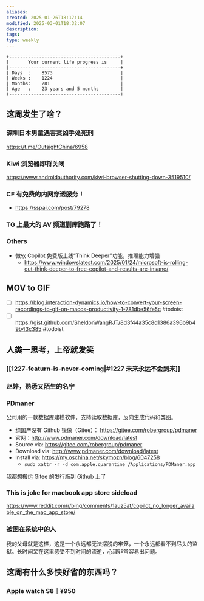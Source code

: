 ```yaml
---
aliases: 
created: 2025-01-26T18:17:14
modified: 2025-03-01T18:32:07
description: 
tags: 
type: weekly
---
```


```shell
+-----------------------------------------+
|       Your current life progress is     |
|-----------------------------------------+
| Days  :    8573                         |
| Weeks :    1224                         |
| Months:    281                          |
| Age   :    23 years and 5 months        |
+-----------------------------------------+
```

## 这周发生了啥？

### 深圳日本男童遇害案凶手处死刑

https://t.me/OutsightChina/6958

### Kiwi 浏览器即将关闭

https://www.androidauthority.com/kiwi-browser-shutting-down-3519510/

### CF 有免费的内网穿透服务！
- https://sspai.com/post/79278

### TG 上最大的 AV 频道删库跑路了！

### Others
- 微软 Copilot 免费版上线“Think Deeper”功能，推理能力增强
    - https://www.windowslatest.com/2025/01/24/microsoft-is-rolling-out-think-deeper-to-free-copilot-and-results-are-insane/

## MOV to GIF

- [ ] https://blog.interaction-dynamics.io/how-to-convert-your-screen-recordings-to-gif-on-macos-productivity-1-781dbe56fe5c #todoist
- [ ] https://gist.github.com/SheldonWangRJT/8d3f44a35c8d1386a396b9b49b43c385 #todoist

## 人类一思考，上帝就发笑

### [[1227-featurn-is-never-coming|#1227 未来永远不会到来]]

### 赵婷，熟悉又陌生的名字
### PDmaner

公司用的一款数据库建模软件，支持读取数据库，反向生成代码和类图。

- 纯国产没有 Github 镜像（Gitee）： https://gitee.com/robergroup/pdmaner
- 官网：http://www.pdmaner.com/download/latest
- Source via: https://gitee.com/robergroup/pdmaner
- Download via: http://www.pdmaner.com/download/latest
- Install via: https://my.oschina.net/skymozn/blog/6047258
    - `sudo xattr -r -d com.apple.quarantine /Applications/PDManer.app`

我都想搬运 Gitee 的发行版到 Github 上了

### This is joke for macbook app store sideload

https://www.reddit.com/r/bing/comments/1auz5at/copilot_no_longer_available_on_the_mac_app_store/

### 被困在系统中的人

我的父母就是这样，这是一个永远都无法摆脱的牢笼，一个永远都看不到尽头的监狱。长时间呆在这里感受不到时间的流逝，心理非常容易出问题。

## 这周有什么多快好省的东西吗？

### Apple watch S8｜¥950
